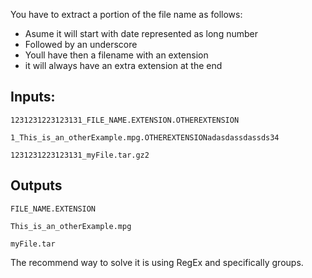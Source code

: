 You have to extract a portion of the file name as follows:

* Asume it will start with date represented as long number
* Followed by an underscore
* Youll have then a filename with an extension
* it will always have an extra extension at the end

Inputs:
---
```
1231231223123131_FILE_NAME.EXTENSION.OTHEREXTENSION

1_This_is_an_otherExample.mpg.OTHEREXTENSIONadasdassdassds34

1231231223123131_myFile.tar.gz2
```

Outputs
---

```
FILE_NAME.EXTENSION

This_is_an_otherExample.mpg

myFile.tar
```

The recommend way to solve it is using RegEx and specifically groups.